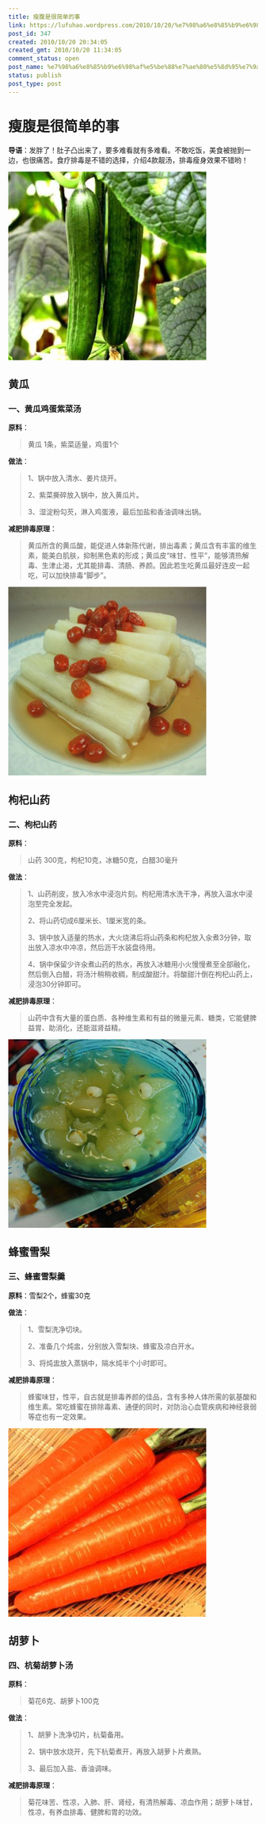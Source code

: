 ```yaml
---
title: 瘦腹是很简单的事
link: https://lufuhao.wordpress.com/2010/10/20/%e7%98%a6%e8%85%b9%e6%98%af%e5%be%88%e7%ae%80%e5%8d%95%e7%9a%84%e4%ba%8b/
post_id: 347
created: 2010/10/20 20:34:05
created_gmt: 2010/10/20 11:34:05
comment_status: open
post_name: %e7%98%a6%e8%85%b9%e6%98%af%e5%be%88%e7%ae%80%e5%8d%95%e7%9a%84%e4%ba%8b
status: publish
post_type: post
---
```


# 瘦腹是很简单的事

**导语**：发胖了！肚子凸出来了，要多难看就有多难看。不敢吃饭，美食被抛到一边，也很痛苦。食疗排毒是不错的选择，介绍4款靓汤，排毒瘦身效果不错哟！

![20101020-203405-0001](/assets/images/20101020-203405-0001.jpg)

## 黄瓜

### 一、黄瓜鸡蛋紫菜汤

**原料**：

> 黄瓜 1条，紫菜适量，鸡蛋1个

**做法**：

> 1、锅中放入清水、姜片烧开。
> 
> 2、紫菜撕碎放入锅中，放入黄瓜片。
> 
> 3、湿淀粉勾芡，淋入鸡蛋液，最后加盐和香油调味出锅。

**减肥排毒原理**：

> 黄瓜所含的黄瓜酸，能促进人体新陈代谢，排出毒素；黄瓜含有丰富的维生素，能美白肌肤，抑制黑色素的形成；黄瓜皮“味甘、性平”，能够清热解毒、生津止渴，尤其能排毒、清肠、养颜。因此若生吃黄瓜最好连皮一起吃，可以加快排毒“脚步”。

![20101020-203405-0002](/assets/images/20101020-203405-0002.jpg)

## 枸杞山药

### 二、枸杞山药

**原料**：

> 山药 300克，枸杞10克，冰糖50克，白醋30毫升

**做法**：

> 1、山药削皮，放入冷水中浸泡片刻。枸杞用清水洗干净，再放入温水中浸泡至完全发起。
> 
> 2、将山药切成6厘米长、1厘米宽的条。
> 
> 3、锅中放入适量的热水，大火烧沸后将山药条和枸杞放入汆煮3分钟，取出放入凉水中冲凉，然后沥干水装盘待用。
> 
> 4、锅中保留少许汆煮山药的热水，再放入冰糖用小火慢慢煮至全部融化，然后倒入白醋，将汤汁稍稍收稠，制成酸甜汁。将酸甜汁倒在枸杞山药上，浸泡30分钟即可。

**减肥排毒原理**：

> 山药中含有大量的蛋白质、各种维生素和有益的微量元素、糖类，它能健脾益胃、助消化，还能滋肾益精。

![20101020-203405-0003](/assets/images/20101020-203405-0003.jpg)

## 蜂蜜雪梨

### 三、蜂蜜雪梨羹

**原料**：雪梨2个，蜂蜜30克

**做法**：

> 1、雪梨洗净切块。
> 
> 2、准备几个炖盅，分别放入雪梨块、蜂蜜及凉白开水。
> 
> 3、将炖盅放入蒸锅中，隔水炖半个小时即可。

**减肥排毒原理**：

> 蜂蜜味甘，性平，自古就是排毒养颜的佳品，含有多种人体所需的氨基酸和维生素。常吃蜂蜜在排除毒素、通便的同时，对防治心血管疾病和神经衰弱等症也有一定效果。

![20101020-203405-0004](/assets/images/20101020-203405-0004.jpg)

## 胡萝卜

### 四、杭菊胡萝卜汤

**原料**：

> 菊花6克、胡萝卜100克

**做法**：

> 1、胡萝卜洗净切片，杭菊备用。
> 
> 2、锅中放水烧开，先下杭菊煮开，再放入胡萝卜片煮熟。
> 
> 3、最后加入盐、香油调味。

**减肥排毒原理**：

> 菊花味苦、性凉，入肺、肝、肾经，有清热解毒、凉血作用；胡萝卜味甘，性凉，有养血排毒、健脾和胃的功效。
